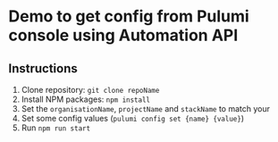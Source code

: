 # Demo to get config from Pulumi console using Automation API

## Instructions

1. Clone repository: `git clone repoName`
1. Install NPM packages: `npm install`
1. Set the `organisationName`, `projectName` and `stackName` to match your
1. Set some config values (`pulumi config set {name} {value}`)
1. Run `npm run start`
